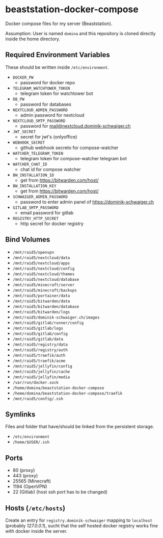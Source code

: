 # beaststation-docker-compose

Docker compose files for my server (Beaststation).

Assumption: User is named `domina` and this repository is cloned directly inside the home directory.

## Required Environment Variables

These should be written inside `/etc/environment`.

- `DOCKER_PW`
  - password for docker repo
- `TELEGRAM_WATCHTOWER_TOKEN`
  - telegram token for watchtower bot
- `DB_PW`
  - password for databases
- `NEXTCLOUD_ADMIN_PASSWORD`
  - admin password for nextcloud
- `NEXTCLOUD_SMTP_PASSWORD`
  - password for <mail@nextcloud.dominik-schwaiger.ch>
- `JWT_SECRET`
  - secret for jwt's (onlyoffice)
- `WEBHOOK_SECRET`
  - github webhook secreto for compose-watcher
- `WATCHER_TELEGRAM_TOKEN`
  - telegram token for compose-watcher telegram bot
- `WATCHER_CHAT_ID`
  - chat id for compose watcher
- `BW_INSTALLATION_ID`
  - get from <https://bitwarden.com/host/>
- `BW_INSTALLATION_KEY`
  - get from <https://bitwarden.com/host/>
- `SCHWAIGER_ADMIN_PASSWORD`
  - password to enter admin panel of <https://dominik-schwaiger.ch>
- `GITLAB_SMTP_PASSWORD`
  - email password for gitlab
- `REGISTRY_HTTP_SECRET`
  - http secret for docker registry

## Bind Volumes

- `/mnt/raid5/openvpn`
- `/mnt/raid5/nextcloud/data`
- `/mnt/raid5/nextcloud/apps`
- `/mnt/raid5/nextcloud/config`
- `/mnt/raid5/nextcloud/themes`
- `/mnt/raid5/nextcloud/database`
- `/mnt/raid5/minecraft/server`
- `/mnt/raid5/minecraft/backups`
- `/mnt/raid5/portainer/data`
- `/mnt/raid5/bitwarden/data`
- `/mnt/raid5/bitwarden/database`
- `/mnt/raid5/bitwarden/logs`
- `/mnt/raid5/dominik-schwaiger.ch/images`
- `/mnt/raid5/gitlab/runner/config`
- `/mnt/raid5/gitlab/logs`
- `/mnt/raid5/gitlab/config`
- `/mnt/raid5/gitlab/data`
- `/mnt/raid5/registry/data`
- `/mnt/raid5/registry/auth`
- `/mnt/raid5/traefik/auth`
- `/mnt/raid5/traefik/acme`
- `/mnt/raid5/jellyfin/config`
- `/mnt/raid5/jellyfin/cache`
- `/mnt/raid5/jellyfin/media`
- `/var/run/docker.sock`
- `/home/domina/beaststation-docker-compose`
- `/home/domina/beaststation-docker-compose/traefik`
- `/mnt/raid5/config/.ssh`

## Symlinks

Files and folder that have/should be linked from the persistent storage.

- `/etc/environment`
- `/home/$USER/.ssh`

## Ports

- 80 (proxy)
- 443 (proxy)
- 25565 (Minecraft)
- 1194 (OpenVPN)
- 22 (Gitlab) (host ssh port has to be changed)

## Hosts (`/etc/hosts`)

Create an entry for `registry.dominik-schwaiger` mapping to `localhost` (probably *127.0.0.1*), sucht that the self hosted docker registry works fine with docker inside the server.
